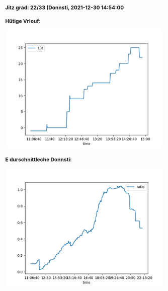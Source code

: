 ### Jitz grad: 22/33 (Donnsti, 2021-12-30 14:54:00

### Hütige Vrlouf:
![Graph](Today.png)

### E durschnittleche Donnsti:
![Graph](Donnsti.png)
